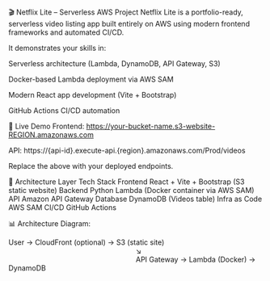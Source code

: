 🎬 Netflix Lite – Serverless AWS Project
Netflix Lite is a portfolio-ready, serverless video listing app built entirely on AWS using modern frontend frameworks and automated CI/CD.

It demonstrates your skills in:

Serverless architecture (Lambda, DynamoDB, API Gateway, S3)

Docker-based Lambda deployment via AWS SAM

Modern React app development (Vite + Bootstrap)

GitHub Actions CI/CD automation

📸 Live Demo
Frontend: https://your-bucket-name.s3-website-REGION.amazonaws.com

API: https://{api-id}.execute-api.{region}.amazonaws.com/Prod/videos

Replace the above with your deployed endpoints.

🧱 Architecture
Layer	Tech Stack
Frontend	React + Vite + Bootstrap (S3 static website)
Backend	Python Lambda (Docker container via AWS SAM)
API	Amazon API Gateway
Database	DynamoDB (Videos table)
Infra as Code	AWS SAM
CI/CD	GitHub Actions

📊 Architecture Diagram:

User → CloudFront (optional) → S3 (static site)
                  ↘
                  API Gateway → Lambda (Docker) → DynamoDB



